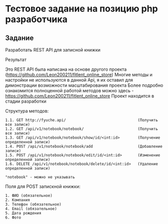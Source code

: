 # Тестовое задание на позицию php разработчика


## Задание
Разработать REST API для записной книжки 


Результат

Это REST API была написана на основе другого проекта (https://github.com/Leon200211/fitlent_online_store)
Многие методы и настройки не используются в данной Api, я их оставил для димонстрации возможности масштабирования проекта
Более подробно ознакомится полноценной работой методов можно здесь - https://github.com/Leon200211/fitlent_online_store Проект находится в стадии разработки

Структура методов: 

    1.1. GET http://fyuche.api/                                (Получить все записи)
    1.2. GET /api/v1/notebook/notebook/                        (Получить все записи)
    1.3. GET /api/v1/notebook/notebook/show/id/<int:id>        (Получение определенной записи)
    1.4. POST /api/v1/notebook/notebook/add                    (Добавление записи)
    1.5. POST /api/v1/notebook/notebook/edit/id/<int:id>       (Изменение определенной записи)
    1.6. DELETE /api/v1/notebook/notebook/delete/id/<int:id>   (Удаление определенной записи)
    
    "notebook" - можно не указывать
    
Поля для POST запискной книжки: 
  
    1. ФИО (обязательное)
    2. Компания
    3. Телефон (обязательное)
    4. Email (обязательное)
    5. Дата рождения 
    6. Фото


